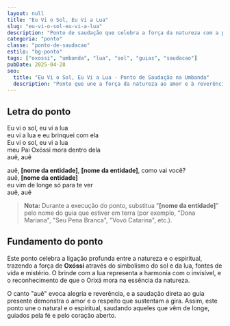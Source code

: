 ```yaml
---
layout: null
title: "Eu Vi o Sol, Eu Vi a Lua"
slug: "eu-vi-o-sol-eu-vi-a-lua"
description: "Ponto de saudação que celebra a força da natureza com a presença viva dos guias espirituais na Umbanda."
categoria: "ponto"
classe: "ponto-de-saudacao"
estilo: "bg-ponto"
tags: ["oxossi", "umbanda", "lua", "sol", "guias", "saudacao"]
pubDate: 2025-04-28
seo:
  title: "Eu Vi o Sol, Eu Vi a Lua - Ponto de Saudação na Umbanda"
  description: "Ponto que une a força da natureza ao amor e à reverência aos guias espirituais manifestados nas giras de Umbanda."
---
```


## Letra do ponto

Eu vi o sol, eu vi a lua  
eu vi a lua e eu brinquei com ela  
Eu vi o sol, eu vi a lua  
meu Pai Oxóssi mora dentro dela  
auê, auê

auê, **[nome da entidade]**, **[nome da entidade]**, como vai você?  
auê, **[nome da entidade]**  
eu vim de longe só para te ver  
auê, auê

> **Nota:** Durante a execução do ponto, substitua "**[nome da entidade]**" pelo nome do guia que estiver em terra (por exemplo, "Dona Mariana", "Seu Pena Branca", "Vovó Catarina", etc.).

## Fundamento do ponto

Este ponto celebra a ligação profunda entre a natureza e o espiritual, trazendo a força de **Oxóssi** através do simbolismo do sol e da lua, fontes de vida e mistério. O brinde com a lua representa a harmonia com o invisível, e o reconhecimento de que o Orixá mora na essência da natureza.

O canto "auê" evoca alegria e reverência, e a saudação direta ao guia presente demonstra o amor e o respeito que sustentam a gira. Assim, este ponto une o natural e o espiritual, saudando aqueles que vêm de longe, guiados pela fé e pelo coração aberto.

